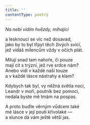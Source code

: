 ```yaml
---
title: ''
contentType: poetry
---
```


<section>

_Na nebi vidím hvězdy, míhající_

a lesknoucí se víc než dosavad,  
jako by to byl třpyt těch živých svící,  
jež vídáš milencům vždy v očích plát.

</section>

<section>

Milují snad tam nahoře, či pouze  
mají cit s trýzní, jež rve srdce nám?  
Anebo vidí v každé naší touze  
a v každé lásce nástrahy a klam?

</section>

<section>

Kdybych tak byl, vy něžná světla noci,  
Leandr v moři, poutník bez pomoci,  
nedala byste mě tmám na pospas.

</section>

<section>

A proto buďte věrným vůdcem také  
mé lásce v její pouti křivolaké —  
a slunce dá vám ještě větší jas.

</section>

